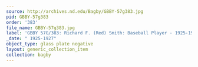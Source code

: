 ```yaml
---
source: http://archives.nd.edu/Bagby/GBBY-57g383.jpg
pid: GBBY-57g383
order: '383'
file_name: GBBY-57g383.jpg
label: 'GBBY 57G/383: Richard F. (Red) Smith: Baseball Player - 1925-1927'
_date: " 1925-1927"
object_type: glass plate negative
layout: generic_collection_item
collection: bagby
---
```

